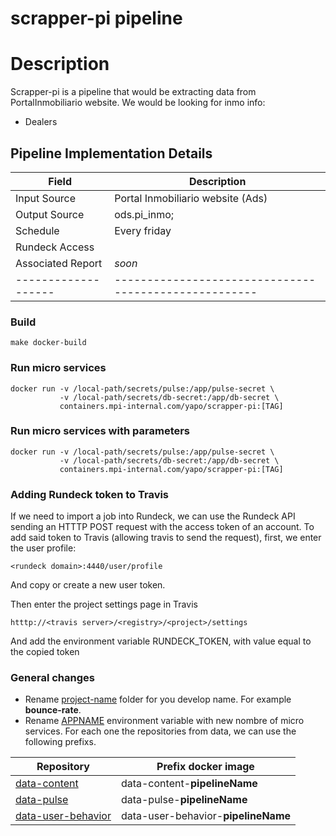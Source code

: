 # scrapper-pi pipeline 

# Description

Scrapper-pi is a pipeline that would be extracting data from PortalInmobiliario website.
We would be looking for inmo info:
- Dealers

## Pipeline Implementation Details

|   Field           | Description                                         |
|-------------------|-----------------------------------------------------|
| Input Source      | Portal Inmobiliario website (Ads)                   |
| Output Source     | ods.pi_inmo;                                        |
| Schedule          | Every friday                                        |
| Rundeck Access    |                                                     |
| Associated Report | *soon*                                              |
|-------------------|-----------------------------------------------------|

### Build
```
make docker-build
```

### Run micro services
```
docker run -v /local-path/secrets/pulse:/app/pulse-secret \
           -v /local-path/secrets/db-secret:/app/db-secret \
           containers.mpi-internal.com/yapo/scrapper-pi:[TAG]
```

### Run micro services with parameters

```
docker run -v /local-path/secrets/pulse:/app/pulse-secret \
           -v /local-path/secrets/db-secret:/app/db-secret \
           containers.mpi-internal.com/yapo/scrapper-pi:[TAG]
```

### Adding Rundeck token to Travis

If we need to import a job into Rundeck, we can use the Rundeck API
sending an HTTTP POST request with the access token of an account.
To add said token to Travis (allowing travis to send the request),
first, we enter the user profile:
```
<rundeck domain>:4440/user/profile
```
And copy or create a new user token.

Then enter the project settings page in Travis
```
htttp://<travis server>/<registry>/<project>/settings
```
And add the environment variable RUNDECK_TOKEN, with value equal
to the copied token

### General changes

- Rename [project-name](https://github.mpi-internal.com/Yapo/data-pipeline-base/tree/master/project-name) folder for you develop name. For example **bounce-rate**.
- Rename [APPNAME](https://github.mpi-internal.com/Yapo/data-pipeline-base/blob/d330a8c59c6dff28339d44df57d575abfe145d2c/project-name/scripts/commands/vars.mk#L19) environment variable with new nombre of micro services. For each one the repositories from data, we can use the following prefixs.

| Repository    | Prefix docker image |
| ------------- |-------------|
| [data-content](https://github.mpi-internal.com/Yapo/data-content)      | data-content-**pipelineName** |
| [data-pulse](https://github.mpi-internal.com/Yapo/data-pulse)      | data-pulse-**pipelineName**      |
| [data-user-behavior](https://github.mpi-internal.com/Yapo/data-user-behavior) | data-user-behavior-**pipelineName**      |


